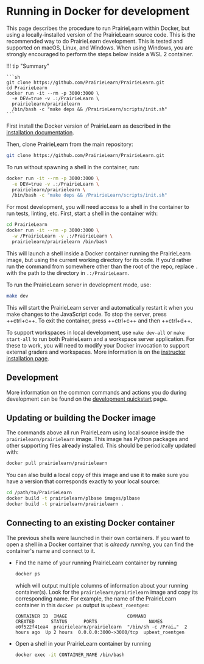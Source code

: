 # Running in Docker for development

This page describes the procedure to run PrairieLearn within Docker, but using a locally-installed version of the PrairieLearn source code. This is the recommended way to do PrairieLearn development. This is tested and supported on macOS, Linux, and Windows. When using Windows, you are strongly encouraged to perform the steps below inside a WSL 2 container.

!!! tip "Summary"

    ```sh
    git clone https://github.com/PrairieLearn/PrairieLearn.git
    cd PrairieLearn
    docker run -it --rm -p 3000:3000 \
      -e DEV=true -v .:/PrairieLearn \
      prairielearn/prairielearn
      /bin/bash -c "make deps && /PrairieLearn/scripts/init.sh"
    ```

First install the Docker version of PrairieLearn as described in the [installation documentation](../installing.md).

Then, clone PrairieLearn from the main repository:

```sh
git clone https://github.com/PrairieLearn/PrairieLearn.git
```

To run without spawning a shell in the container, run:

```sh
docker run -it --rm -p 3000:3000 \
  -e DEV=true -v .:/PrairieLearn \
  prairielearn/prairielearn \
  /bin/bash -c "make deps && /PrairieLearn/scripts/init.sh"
```

For most development, you will need access to a shell in the container to run tests, linting, etc.
First, start a shell in the container with:

```sh
cd PrairieLearn
docker run -it --rm -p 3000:3000 \
  -w /PrairieLearn -v .:/PrairieLearn \
  prairielearn/prairielearn /bin/bash
```

This will launch a shell inside a Docker container running the PrairieLearn image, but using the current working directory for its code. If you'd rather run the command from somewhere other than the root of the repo, replace `.` with the path to the directory in `.:/PrairieLearn`.

To run the PrairieLearn server in development mode, use:

```sh
make dev
```

This will start the PrairieLearn server and automatically restart it when you make changes to the JavaScript code. To stop the server, press ++ctrl+c++. To exit the container, press ++ctrl+c++ and then ++ctrl+d++.

To support workspaces in local development, use `make dev-all` or `make start-all` to run both PrairieLearn and a workspace server application. For these to work, you will need to modify your Docker invocation to support external graders and workspaces. More information is on the [instructor installation page](../installing.md/#support-for-external-graders-and-workspaces).

## Development

More information on the common commands and actions you do during development can be found on the [development quickstart](./quickstart.md) page.

## Updating or building the Docker image

The commands above all run PrairieLearn using local source inside the `prairielearn/prairielearn` image. This image has Python packages and other supporting files already installed. This should be periodically updated with:

```sh
docker pull prairielearn/prairielearn
```

You can also build a local copy of this image and use it to make sure you have a version that corresponds exactly to your local source:

```sh
cd /path/to/PrairieLearn
docker build -t prairielearn/plbase images/plbase
docker build -t prairielearn/prairielearn .
```

## Connecting to an existing Docker container

The previous shells were launched in their own containers. If you want to open a shell in a Docker container that is _already running_, you can find the container's name and connect to it.

- Find the name of your running PrairieLearn container by running

  ```sh
  docker ps
  ```

  which will output multiple columns of information about your running container(s). Look for the `prairielearn/prairielearn` image and copy its corresponding name. For example, the name of the PrairieLearn container in this `docker ps` output is `upbeat_roentgen`:

  ```output
  CONTAINER ID  IMAGE                      COMMAND              CREATED      STATUS      PORTS                   NAMES
  e0f522f41ea4  prairielearn/prairielearn  "/bin/sh -c /Prai…"  2 hours ago  Up 2 hours  0.0.0.0:3000->3000/tcp  upbeat_roentgen
  ```

- Open a shell in your PrairieLearn container by running

  ```sh
  docker exec -it CONTAINER_NAME /bin/bash
  ```

<!--
This content moved to the quickstart.

## Auto-restarting the node server

The steps above require you to manually stop and restart PrairieLearn after you have edited any JavaScript files. You can alternatively configure the server to automatically restart when changes are detected. To do this, run the PrairieLearn container as described at the start of this page and then run:

```sh
make dev
```

Alternatively, you can set the `DEV=true` environment variable while running PrairieLearn automatically:

```sh
docker run -it --rm -p 3000:3000 -e DEV=true -v .:/PrairieLearn prairielearn/prairielearn
```

## Running the test suite

The linters and tests for the JavaScript and Python code can be run with the following commands inside the container:

```sh
docker run -it --rm -p 3000:3000 -w /PrairieLearn -v .:/PrairieLearn prairielearn/prairielearn /bin/bash

# You can now run the following commands inside the container:
make lint # or run "make lint-js" and "make lint-python" separately
make test # or "make test-js" and "make test-python"
```

To run specific tests you first need to run `make start-support` to start the database and other services:

```sh
docker run -it --rm -p 3000:3000 -w /PrairieLearn -v .:/PrairieLearn prairielearn/prairielearn /bin/bash

# following commands are inside the container:
make start-support
cd apps/prairielearn
yarn mocha src/tests/getHomepage.test.js
```
-->
